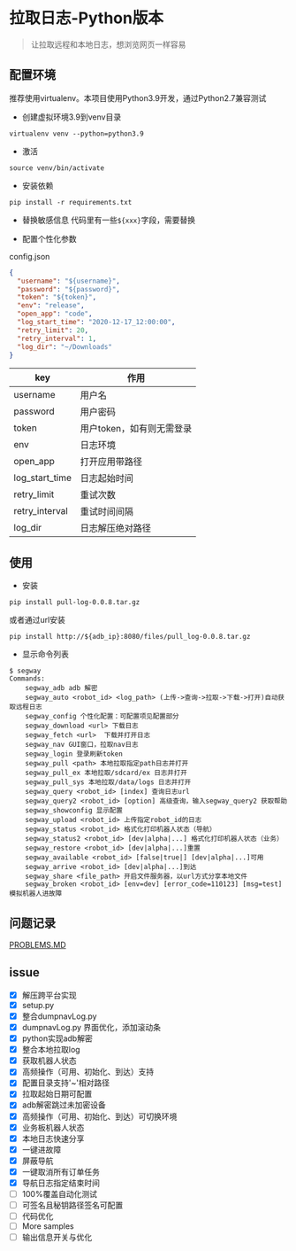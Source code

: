 # 拉取日志-Python版本

> 让拉取远程和本地日志，想浏览网页一样容易

## 配置环境

推荐使用virtualenv。本项目使用Python3.9开发，通过Python2.7兼容测试

- 创建虚拟环境3.9到venv目录

```shell
virtualenv venv --python=python3.9
```

- 激活
  
```shell
source venv/bin/activate
```

- 安装依赖

```shell
pip install -r requirements.txt
```

- 替换敏感信息
代码里有一些`${xxx}`字段，需要替换

- 配置个性化参数

config.json

```JSON
{
  "username": "${username}",
  "password": "${password}",
  "token": "${token}",
  "env": "release",
  "open_app": "code",
  "log_start_time": "2020-12-17_12:00:00",
  "retry_limit": 20,
  "retry_interval": 1,
  "log_dir": "~/Downloads"
}
```

key | 作用 |
---------|----------
username | 用户名
password | 用户密码
token | 用户token，如有则无需登录
env | 日志环境
open_app | 打开应用带路径
log_start_time | 日志起始时间
retry_limit | 重试次数
retry_interval | 重试时间间隔
log_dir | 日志解压绝对路径

## 使用

- 安装
  
```shell
pip install pull-log-0.0.8.tar.gz
```

或者通过url安装

```shell
pip install http://${adb_ip}:8080/files/pull_log-0.0.8.tar.gz
```

- 显示命令列表
  
```shell
$ segway
Commands:
    segway_adb adb 解密
    segway_auto <robot_id> <log_path> (上传->查询->拉取->下载->打开)自动获取远程日志
    segway_config 个性化配置：可配置项见配置部分
    segway_download <url> 下载日志
    segway_fetch <url>  下载并打开日志
    segway_nav GUI窗口，拉取nav日志 
    segway_login 登录刷新token
    segway_pull <path> 本地拉取指定path日志并打开
    segway_pull_ex 本地拉取/sdcard/ex 日志并打开
    segway_pull_sys 本地拉取/data/logs 日志并打开
    segway_query <robot_id> [index] 查询日志url
    segway_query2 <robot_id> [option] 高级查询，输入segway_query2 获取帮助
    segway_showconfig 显示配置
    segway_upload <robot_id> 上传指定robot_id的日志
    segway_status <robot_id> 格式化打印机器人状态（导航）
    segway_status2 <robot_id> [dev|alpha|...] 格式化打印机器人状态（业务）
    segway_restore <robot_id> [dev|alpha|...]重置
    segway_available <robot_id> [false|true|] [dev|alpha|...]可用
    segway_arrive <robot_id> [dev|alpha|...]到达
    segway_share <file_path> 开启文件服务器，以url方式分享本地文件
    segway_broken <robot_id> [env=dev] [error_code=110123] [msg=test] 模拟机器人进故障
 ```

## 问题记录

[PROBLEMS.MD](https://github.com/laxian/shell/blob/dev/python/PROBLEMS.MD)

## issue

- [x] 解压跨平台实现
- [x] setup.py
- [x] 整合dumpnavLog.py
- [x] dumpnavLog.py 界面优化，添加滚动条
- [x] python实现adb解密
- [x] 整合本地拉取log
- [x] 获取机器人状态
- [x] 高频操作（可用、初始化、到达）支持
- [x] 配置目录支持'~'相对路径
- [x] 拉取起始日期可配置
- [x] adb解密跳过未加密设备
- [x] 高频操作（可用、初始化、到达）可切换环境
- [x] 业务板机器人状态
- [x] 本地日志快速分享
- [x] 一键进故障
- [x] 屏蔽导航
- [x] 一键取消所有订单任务
- [x] 导航日志指定结束时间
- [ ] 100%覆盖自动化测试
- [ ] 可签名且秘钥路径签名可配置
- [ ] 代码优化
- [ ] More samples
- [ ] 输出信息开关与优化
